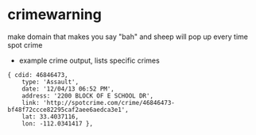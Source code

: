 # crimewarning
make domain that makes you say "bah" and sheep will pop up every time
spot crime
- example crime output, lists specific crimes
```
{ cdid: 46846473,
    type: 'Assault',
    date: '12/04/13 06:52 PM',
    address: '2200 BLOCK OF E SCHOOL DR',
    link: 'http://spotcrime.com/crime/46846473-bf48f72ccce82295caf2aee6aedca3e1',
    lat: 33.4037116,
    lon: -112.0341417 },
```